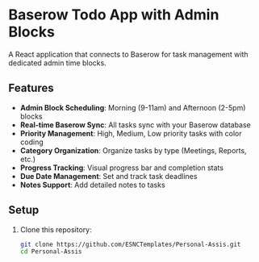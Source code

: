 # Baserow Todo App with Admin Blocks

A React application that connects to Baserow for task management with dedicated admin time blocks.

## Features

- **Admin Block Scheduling**: Morning (9-11am) and Afternoon (2-5pm) blocks
- **Real-time Baserow Sync**: All tasks sync with your Baserow database
- **Priority Management**: High, Medium, Low priority tasks with color coding
- **Category Organization**: Organize tasks by type (Meetings, Reports, etc.)
- **Progress Tracking**: Visual progress bar and completion stats
- **Due Date Management**: Set and track task deadlines
- **Notes Support**: Add detailed notes to tasks

## Setup

1. Clone this repository:
   ```bash
   git clone https://github.com/ESNCTemplates/Personal-Assis.git
   cd Personal-Assis

